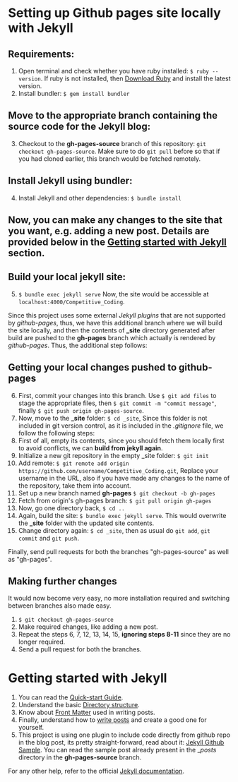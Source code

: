# Setting up Github pages site locally with Jekyll

## Requirements:
1. Open terminal and check whether you have ruby installed: `$ ruby --version`. If ruby is not installed, then [Download Ruby](https://www.ruby-lang.org/en/downloads/)
and install the latest version.
2. Install bundler: `$ gem install bundler`

## Move to the appropriate branch containing the source code for the Jekyll blog:
3. Checkout to the **gh-pages-source** branch of this repository: `git checkout gh-pages-source`. Make sure to do `git pull` before so that if you had cloned earlier, this branch would be fetched remotely.

## Install Jekyll using bundler:
4. Install Jekyll and other dependencies: `$ bundle install`

## Now, you can make any changes to the site that you want, e.g. adding a new post. Details are provided below in the [Getting started with Jekyll](#getting-started-with-jekyll) section.

## Build your local jekyll site:
5. `$ bundle exec jekyll serve`
Now, the site would be accessible at `localhost:4000/Competitive_Coding`.


Since this project uses some external _Jekyll plugins_ that are not supported by _github-pages_, thus, we have this additional branch where we will build the site locally, and then the contents of **_site** directory generated after build are pushed to the **gh-pages** branch which actually is rendered by _github-pages_. Thus, the additional step follows:

## Getting your local changes pushed to github-pages
6. First, commit your changes into this branch. Use `$ git add files` to stage the appropriate files, then `$ git commit -m "commit message"`, finally `$ git push origin gh-pages-source`.
7. Now, move to the **_site** folder: `$ cd _site`, Since this folder is not included in git version control, as it is included in the *.gitignore* file, we follow the following steps:
8. First of all, empty its contents, since you should fetch them locally first to avoid conflicts, we can **build from jekyll again**.
9. Initialize a new git repository in the empty _site folder: `$ git init`
10. Add remote: `$ git remote add origin https://github.com/username/Competitive_Coding.git`, Replace your username in the URL, also if you have made any changes to the name of the repository, take them into account.
11. Set up a new branch named **gh-pages** `$ git checkout -b gh-pages` 
12. Fetch from origin's gh-pages branch: `$ git pull origin gh-pages`
13. Now, go one directory back, `$ cd ..`
14. Again, build the site: `$ bundle exec jekyll serve`. This would overwrite the **_site** folder with the updated site contents.
15. Change directory again: `$ cd _site`, then as usual do `git add`, `git commit` and `git push`.

Finally, send pull requests for both the branches "gh-pages-source" as well as "gh-pages".

## Making further changes
It would now become very easy, no more installation required and switching between branches also made easy.
1. `$ git checkout gh-pages-source`
2. Make required changes, like adding a new post.
3. Repeat the steps 6, 7, 12, 13, 14, 15, **ignoring steps 8-11** since they are no longer required.
4. Send a pull request for both the branches.

# Getting started with Jekyll 
1. You can read the [Quick-start Guide](https://jekyllrb.com/docs/quickstart/).
2. Understand the basic [Directory structure](https://jekyllrb.com/docs/structure/).
3. Know about [Front Matter](https://jekyllrb.com/docs/frontmatter/) used in writing posts.
4. Finally, understand how to [write posts](https://jekyllrb.com/docs/posts/) and create a good one for yourself.
5. This project is using one plugin to include code directly from github repo in the blog post, its pretty straight-forward, read about it: [Jekyll Github Sample](https://github.com/bwillis/jekyll-github-sample/). You can read the sample post already present in the __posts_ directory in the **gh-pages-source** branch.

For any other help, refer to the official [Jekyll documentation](https://jekyllrb.com/docs/home/).

